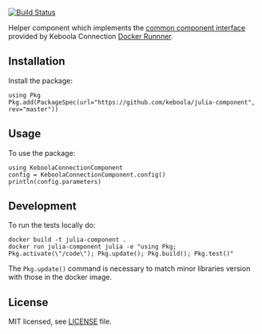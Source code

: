 [![Build Status](https://travis-ci.com/keboola/julia-component.svg?branch=master)](https://travis-ci.com/keboola/julia-component)

Helper component which implements the [common component interface](https://developers.keboola.com/extend/common-interface/) 
provided by Keboola Connection [Docker Runnner](https://github.com/keboola/docker-bundle).

## Installation
Install the package:

```
using Pkg
Pkg.add(PackageSpec(url="https://github.com/keboola/julia-component", rev="master"))
```

## Usage
To use the package:
```
using KeboolaConnectionComponent
config = KeboolaConnectionComponent.config()
println(config.parameters)

```

## Development
To run the tests locally do:

```
docker build -t julia-component .
docker run julia-component julia -e "using Pkg; Pkg.activate(\"/code\"); Pkg.update(); Pkg.build(); Pkg.test()"
```

The `Pkg.update()` command is necessary to match minor libraries version with those in the docker image.

## License

MIT licensed, see [LICENSE](./LICENSE) file.
